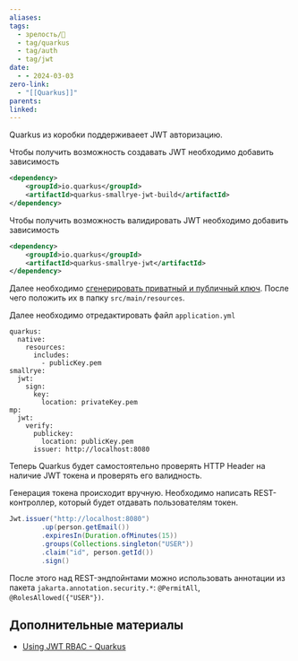 ```yaml
---
aliases: 
tags:
  - зрелость/🌱
  - tag/quarkus
  - tag/auth
  - tag/jwt
date:
  - - 2024-03-03
zero-link:
  - "[[Quarkus]]"
parents: 
linked: 
---
```

Quarkus из коробки поддерживаеет JWT авторизацию.

Чтобы получить возможность создавать JWT необходимо добавить зависимость
```xml
<dependency>  
    <groupId>io.quarkus</groupId>  
    <artifactId>quarkus-smallrye-jwt-build</artifactId>  
</dependency>
```

Чтобы получить возможность валидировать JWT необходимо добавить зависимость
```xml
<dependency>  
    <groupId>io.quarkus</groupId>  
    <artifactId>quarkus-smallrye-jwt</artifactId>  
</dependency>
```

Далее необходимо [сгенерировать приватный и публичный ключ](Генерация%20ключей%20с%20использованием%20openssl.md). После чего положить их в папку `src/main/resources`.

Далее необходимо отредактировать файл `application.yml`

```
quarkus:
  native:
    resources:
      includes:
        - publicKey.pem
smallrye:
  jwt:
    sign:
      key:
        location: privateKey.pem
mp:  
  jwt:
    verify:
      publickey:
        location: publicKey.pem
      issuer: http://localhost:8080
```

Теперь Quarkus будет самостоятельно проверять HTTP Header на наличие JWT токена и проверять его валидность.

Генерация токена происходит вручную. Необходимо написать REST-контроллер, который будет отдавать пользователям токен.
```java
Jwt.issuer("http://localhost:8080")  
        .up(person.getEmail())  
        .expiresIn(Duration.ofMinutes(15))  
        .groups(Collections.singleton("USER"))  
        .claim("id", person.getId())  
        .sign()
```

После этого над REST-эндпойнтами можно использовать аннотации из пакета `jakarta.annotation.security.*`: `@PermitAll`, `@RolesAllowed({"USER"})`.
## Дополнительные материалы
- [Using JWT RBAC - Quarkus](https://quarkus.io/guides/security-jwt)